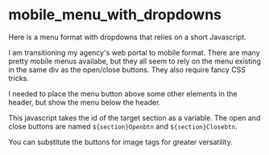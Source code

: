 # mobile_menu_with_dropdowns
Here is a menu format with dropdowns that relies on a short Javascript.

I am transitioning my agency's web portal to mobile format.  There are many pretty mobile menus availabe, but they all seem to rely on the menu existing in the same div as the open/close buttons.  They also require fancy CSS tricks.

I needed to place the menu button above some other elements in the header, but show the menu below the header.

This javascript takes the id of the target section as a variable.  The open and close buttons are named `${section}Openbtn` and `${section}Closebtn`.  

You can substitute the buttons for image tags for greater versatility.
